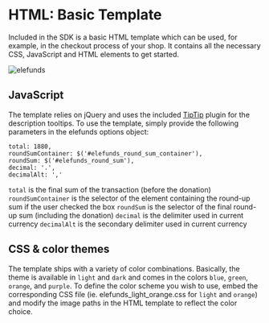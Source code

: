 # HTML: Basic Template

Included in the SDK is a basic HTML template which can be used, for example, in the checkout process of your shop. It contains all the necessary CSS, JavaScript and HTML elements to get started.

![elefunds](https://b0bec35ac9f01a5bd9a6-1c454ef842b6544cfc5c0d520d1538d7.ssl.cf1.rackcdn.com/mockup.png)

## JavaScript

The template relies on jQuery and uses the included [TipTip](https://github.com/drewwilson/TipTip) plugin for the description tooltips. To use the template, simply provide the following parameters in the elefunds options object:

    total: 1880,
    roundSumContainer: $('#elefunds_round_sum_container'),
    roundSum: $('#elefunds_round_sum'),
    decimal: '.',
    decimalAlt: ','
    
`total` is the final sum of the transaction (before the donation)
`roundSumContainer` is the selector of the element containing the round-up sum if the user checked the box
`roundSum` is the selector of the final round-up sum (including the donation)
`decimal` is the delimiter used in current currency
`decimalAlt` is the secondary delimiter used in current currency

## CSS & color themes

The template ships with a variety of color combinations. Basically, the theme is available in `light` and `dark` and comes in the colors `blue`, `green`, `orange`, and `purple`. To define the color scheme you wish to use, embed the corresponding CSS file (ie. elefunds_light_orange.css for `light` and `orange`) and modify the image paths in the HTML template to reflect the color choice.


